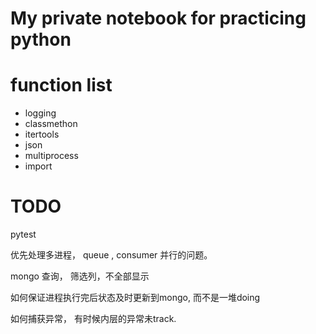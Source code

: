 # My private notebook for practicing python

# function list
- logging
- classmethon
- itertools
- json
- multiprocess
- import

# TODO

pytest

优先处理多进程， queue , consumer 并行的问题。

mongo 查询， 筛选列，不全部显示

如何保证进程执行完后状态及时更新到mongo, 而不是一堆doing

如何捕获异常， 有时候内层的异常未track.